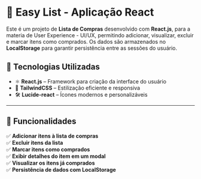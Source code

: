 # 🛒 Easy List - Aplicação React

Este é um projeto de **Lista de Compras** desenvolvido com **React.js**, para a materia de User Experience - UI/UX, permitindo adicionar, visualizar, excluir e marcar itens como comprados. Os dados são armazenados no **LocalStorage** para garantir persistência entre as sessões do usuário.

## 🚀 Tecnologias Utilizadas

- ⚛ **React.js** – Framework para criação da interface do usuário  
- 🎨 **TailwindCSS** – Estilização eficiente e responsiva  
- 🛠 **Lucide-react** – Ícones modernos e personalizáveis  

---

## 📌 Funcionalidades

✅ **Adicionar itens à lista de compras**  
✅ **Excluir itens da lista**  
✅ **Marcar itens como comprados**  
✅ **Exibir detalhes do item em um modal**  
✅ **Visualizar os itens já comprados**  
✅ **Persistência de dados com LocalStorage**  
